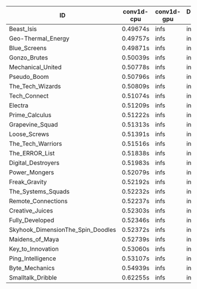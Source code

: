 |ID|conv1d-cpu|conv1d-gpu|DWSPConv2D-gpu|gemm-gpu|avg|
|-|-|-|-|-|-|
|Beast_Isis|0.49674s|infs|infs|4.92032s|infs|
|Geo-Thermal_Energy|0.49757s|infs|infs|4.91191s|infs|
|Blue_Screens|0.49871s|infs|infs|4.91575s|infs|
|Gonzo_Brutes|0.50039s|infs|infs|4.93164s|infs|
|Mechanical_United|0.50778s|infs|infs|4.99096s|infs|
|Pseudo_Boom|0.50796s|infs|infs|4.95106s|infs|
|The_Tech_Wizards|0.50809s|infs|infs|5.05262s|infs|
|Tech_Connect|0.51074s|infs|infs|22.22659s|infs|
|Electra|0.51209s|infs|infs|4.95775s|infs|
|Prime_Calculus|0.51222s|infs|infs|4.97337s|infs|
|Grapevine_Squad|0.51313s|infs|infs|4.93141s|infs|
|Loose_Screws|0.51391s|infs|infs|5.09063s|infs|
|The_Tech_Warriors|0.51516s|infs|infs|5.04869s|infs|
|The_ERROR_List|0.51838s|infs|infs|5.10348s|infs|
|Digital_Destroyers|0.51983s|infs|infs|4.92579s|infs|
|Power_Mongers|0.52079s|infs|infs|4.97721s|infs|
|Freak_Gravity|0.52192s|infs|infs|5.13098s|infs|
|The_Systems_Squads|0.52232s|infs|infs|5.16918s|infs|
|Remote_Connections|0.52237s|infs|infs|5.14625s|infs|
|Creative_Juices|0.52303s|infs|infs|5.16299s|infs|
|Fully_Developed|0.52346s|infs|infs|5.17610s|infs|
|Skyhook_DimensionThe_Spin_Doodles|0.52372s|infs|infs|5.15445s|infs|
|Maidens_of_Maya|0.52739s|infs|infs|5.20182s|infs|
|Key_to_Innovation|0.53060s|infs|infs|4.95654s|infs|
|Ping_Intelligence|0.53107s|infs|infs|5.18969s|infs|
|Byte_Mechanics|0.54939s|infs|infs|5.07831s|infs|
|Smalltalk_Dribble|0.62255s|infs|infs|4.91440s|infs|
